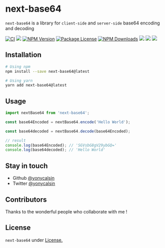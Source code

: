 # next-base64

`next-base64` is a library for `client-side` and `server-side` base64 encoding and decoding

[![CI](https://github.com/yonycalsin/next-base64/actions/workflows/main.yml/badge.svg)](https://github.com/yonycalsin/next-base64/actions/workflows/main.yml)
<a href="https://github.com/yonycalsin/next-base64"><img src="https://img.shields.io/spiget/stars/1000?color=brightgreen&label=Star&logo=github" /></a>
<a href="https://www.npmjs.com/next-base64" target="_blank">
<img src="https://img.shields.io/npm/v/next-base64" alt="NPM Version" /></a>
<a href="https://www.npmjs.com/next-base64" target="_blank">
<img src="https://img.shields.io/npm/l/next-base64" alt="Package License" /></a>
<a href="https://www.npmjs.com/next-base64" target="_blank">
<img src="https://img.shields.io/npm/dm/next-base64" alt="NPM Downloads" /></a>
<a href="https://github.com/yonycalsin/next-base64"><img src="https://img.shields.io/badge/Github%20Page-next.base64-yellow?style=flat-square&logo=github" /></a>
<a href="https://github.com/yonycalsin"><img src="https://img.shields.io/badge/Author-Yony%20Calsin-blueviolet?style=flat-square&logo=appveyor" /></a>
<a href="https://twitter.com/yonycalsin" target="_blank">
<img src="https://img.shields.io/twitter/follow/yonycalsin.svg?style=social&label=Follow"></a>

## Installation

```bash
# Using npm
npm install --save next-base64@latest

# Using yarn
yarn add next-base64@latest
```

## Usage

```ts
import nextBase64 from 'next-base64';

const base64Encoded = nextBase64.encode('Hello World');

const base64decoded = nextBase64.decode(base64Encoded);

// result
console.log(base64Encoded); // 'SGVsbG8gV29ybGQ='
console.log(base64decoded); // 'Hello World'
```

## Stay in touch

- Github [@yonycalsin](https://github.com/yonycalsin)
- Twitter [@yonycalsin](https://twitter.com/yonycalsin)

## Contributors

Thanks to the wonderful people who collaborate with me !

## License

`next-base64` under [License.](LICENSE)

